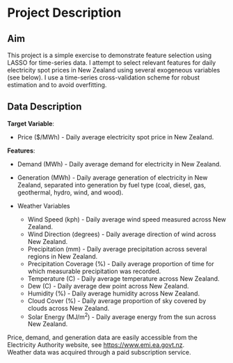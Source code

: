 # Project Description

## Aim

This project is a simple exercise to demonstrate feature selection using LASSO for time-series data. I attempt to select relevant features for daily electricity spot prices in New Zealand using several exogeneous variables (see below). I use a time-series cross-validation scheme for robust estimation and to avoid overfitting.

## Data Description

**Target Variable**:  

- Price ($/MWh) - Daily average electricity spot price in New Zealand.

**Features**:

- Demand (MWh) - Daily average demand for electricity in New Zealand.
- Generation (MWh) - Daily average generation of electricity in New Zealand, separated into generation by fuel type (coal, diesel, gas, geothermal, hydro, wind, and wood).

- Weather Variables

  - Wind Speed (kph) - Daily average wind speed measured across New Zealand.
  - Wind Direction (degrees) - Daily average direction of wind across New Zealand.
  - Precipitation (mm) - Daily average precipitation across several regions in New Zealand.
  - Precipitation Coverage (%) - Daily average proportion of time for which measurable precipitation was recorded.
  - Temperature (C) - Daily average temperature across New Zealand.
  - Dew (C) - Daily average dew point across New Zealand.
  - Humidity (%) - Daily average humidity across New Zealand.
  - Cloud Cover (%) - Daily average proportion of sky covered by clouds across New Zealand.
  - Solar Energy (MJ/m<sup>2</sup>) - Daily average energy from the sun across New Zealand.

Price, demand, and generation data are easily accessible from the Electricity Authority website, see <https://www.emi.ea.govt.nz>.  
Weather data was acquired through a paid subscription service.
